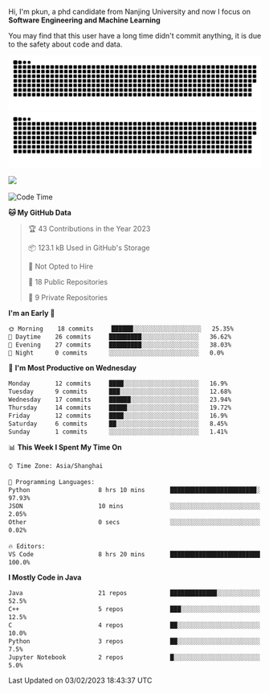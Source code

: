 Hi, I'm pkun, a phd candidate from Nanjing University and now I focus on **Software Engineering and Machine Learning**

You may find that this user have a long time didn't commit anything, it is due to the safety about code and data.

![GitHub Snake Light](https://github.com/pppppkun/pppppkun/blob/output/github-snake.svg#gh-light-mode-only)
![GitHub Snake dark](https://github.com/pppppkun/pppppkun/blob/output/github-snake-dark.svg#gh-dark-mode-only)

![](https://komarev.com/ghpvc/?username=pppppkun)
<!--START_SECTION:waka-->
![Code Time](http://img.shields.io/badge/Code%20Time-1%2C579%20hrs%2027%20mins-blue)

**🐱 My GitHub Data** 

> 🏆 43 Contributions in the Year 2023
 > 
> 📦 123.1 kB Used in GitHub's Storage 
 > 
> 🚫 Not Opted to Hire
 > 
> 📜 18 Public Repositories 
 > 
> 🔑 9 Private Repositories  
 > 
**I'm an Early 🐤** 

```text
🌞 Morning    18 commits     ██████░░░░░░░░░░░░░░░░░░░   25.35% 
🌆 Daytime    26 commits     █████████░░░░░░░░░░░░░░░░   36.62% 
🌃 Evening    27 commits     █████████░░░░░░░░░░░░░░░░   38.03% 
🌙 Night      0 commits      ░░░░░░░░░░░░░░░░░░░░░░░░░   0.0%

```
📅 **I'm Most Productive on Wednesday** 

```text
Monday       12 commits     ████░░░░░░░░░░░░░░░░░░░░░   16.9% 
Tuesday      9 commits      ███░░░░░░░░░░░░░░░░░░░░░░   12.68% 
Wednesday    17 commits     ██████░░░░░░░░░░░░░░░░░░░   23.94% 
Thursday     14 commits     █████░░░░░░░░░░░░░░░░░░░░   19.72% 
Friday       12 commits     ████░░░░░░░░░░░░░░░░░░░░░   16.9% 
Saturday     6 commits      ██░░░░░░░░░░░░░░░░░░░░░░░   8.45% 
Sunday       1 commits      ░░░░░░░░░░░░░░░░░░░░░░░░░   1.41%

```


📊 **This Week I Spent My Time On** 

```text
⌚︎ Time Zone: Asia/Shanghai

💬 Programming Languages: 
Python                   8 hrs 10 mins       ████████████████████████░   97.93% 
JSON                     10 mins             ░░░░░░░░░░░░░░░░░░░░░░░░░   2.05% 
Other                    0 secs              ░░░░░░░░░░░░░░░░░░░░░░░░░   0.02%

🔥 Editors: 
VS Code                  8 hrs 20 mins       █████████████████████████   100.0%

```

**I Mostly Code in Java** 

```text
Java                     21 repos            █████████████░░░░░░░░░░░░   52.5% 
C++                      5 repos             ███░░░░░░░░░░░░░░░░░░░░░░   12.5% 
C                        4 repos             ██░░░░░░░░░░░░░░░░░░░░░░░   10.0% 
Python                   3 repos             ██░░░░░░░░░░░░░░░░░░░░░░░   7.5% 
Jupyter Notebook         2 repos             █░░░░░░░░░░░░░░░░░░░░░░░░   5.0%

```



 Last Updated on 03/02/2023 18:43:37 UTC
<!--END_SECTION:waka-->
